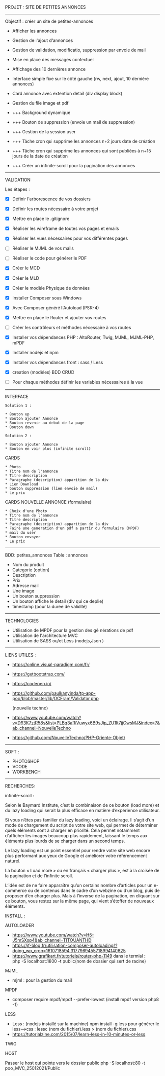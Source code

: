 PROJET : SITE DE PETITES ANNONCES

---

Objectif : créer un site de petites-annonces

- Afficher les annonces
- Gestion de l'ajout d'annonces
- Gestion de validation, modificatio, suppression par envoie de mail
- Mise en place des messages contextuel
- Affichage des 10 dernières annonce
- Interface simple fixe sur le côté gauche (rw, next, ajout, 10 dernière annonces)
- Card annonce avec extention detail (div display block)
- Gestion du file image et pdf

- +++ Background dynamique
- +++ Bouton de suppression (envoie un mail de suppression)
- +++ Gestion de la session user
- +++ Tâche cron qui supprime les annonces n+2 jours date de création
- +++ Tâche cron qui supprime les annonces qui sont publiées à n+15 jours de la date de création
- +++ Créer un infinite-scroll pour la pagination des annonces

---

VALIDATION

Les étapes :

- [x] Définir l'arborescence de vos dossiers
- [x] Définir les routes nécessaire à votre projet
- [x] Mettre en place le .gitignore

- [x] Réaliser les wireframe de toutes vos pages et emails
- [x] Réaliser les vues nécessaires pour vos différentes pages
- [ ] Réaliser le MJML de vos mails
- [ ] Réaliser le code pour générer le PDF

- [x] Créer le MCD
- [x] Créer le MLD
- [x] Créer le modèle Physique de données

- [x] Installer Composer sous Windows
- [x] Avec Composer généré l'Autoload (PSR-4)
- [x] Mettre en place le Router et ajouter vos routes
- [ ] Créer les contrôleurs et méthodes nécessaire à vos routes

- [x] Installer vos dépendances PHP : AltoRouter, Twig, MJML, MJML-PHP, mPDF
- [x] Installer nodejs et npm
- [x] Installer vos dépendances front : sass / Less

- [x] creation (modèles) BDD CRUD
- [ ] Pour chaque méthodes définir les variables nécessaires à la vue

---

INTERFACE

    Solution 1 :

    * Bouton up
    * Bouton ajouter Annonce
    * Bouton revenir au debut de la page
    * Bouton down

    Solution 2 :

    * Bouton ajouter Annonce
    * Bouton en voir plus (infinite scroll)

CARDS

    * Photo
    * Titre nom de l'annonce
    * Titre description
    * Paragraphe (description) apparition de la div
    * Lien Download
    * bouton suppression (lien envoie de mail)
    * Le prix

CARDS NOUVELLE ANNONCE (formulaire)

    * Choix d'une Photo
    * Titre nom de l'annonce
    * Titre description
    * Paragraphe (description) apparition de la div
    * Faire une generation d'un pdf a partir du formulaire (MPDF)
    * mail du user
    * Bouton envoyer
    * Le prix

---

BDD: petites_annonces
Table : annonces

- Nom du produit
- Categorie (option)
- Description
- Prix
- Adresse mail
- Une image
- Un bouton suppression
- Un bouton affiche le detail (div qui ce deplie)
- timestamp (pour la duree de validité)

---

TECHNOLOGIES

- Utilisation de MPDF pour la gestion des gé nérations de pdf
- Utilisation de l'architecture MVC
- Utilisation de SASS ou/et Less (nodejs,Json )

---

LIENS UTILES :

- https://online.visual-paradigm.com/fr/
- https://getbootstrap.com/
- https://codepen.io/
- https://github.com/paulkanyinda/tp-app-poo/blob/master/lib/OCFram/Validator.php

  (nouvelle techno)

- https://www.youtube.com/watch?v=D93K7ztR58s&list=PLBq3aRiVuwyx6B9sJip_ZU1lt7jjCwsMJ&index=7&ab_channel=NouvelleTechno
- https://github.com/NouvelleTechno/PHP-Oriente-Objet/

---

SOFT :

- PHOTOSHOP
- VCODE
- WORKBENCH

---

RECHERCHES:

infinite-scroll :

Selon le Baymard Institute, c’est la combinaison de ce bouton (load more) et du lazy loading qui serait la plus efficace en matière d’expérience utilisateur.

Si vous n’êtes pas familier du lazy loading, voici un éclairage. Il s’agit d’un mode de chargement du script de votre site web, qui permet de déterminer quels éléments sont à charger en priorité. Cela permet notamment d’afficher les images beaucoup plus rapidement, laissant le temps aux éléments plus lourds de se charger dans un second temps.

Le lazy loading est un point essentiel pour rendre votre site web encore plus performant aux yeux de Google et améliorer votre référencement naturel.

La bouton « Load more » ou en français « charger plus », est à la croisée de la pagination et de l’infinite scroll.

L’idée est de ne faire apparaître qu’un certains nombre d’articles pour un e-commerce ou de contenus dans le cadre d’un webzine ou d’un blog, puis de proposer d’en charger plus. Mais à l’inverse de la pagination, en cliquant sur ce bouton, vous restez sur la même page, qui vient s’étoffer de nouveaux éléments.

INSTALL :

AUTOLOADER

- https://www.youtube.com/watch?v=H5-J5mSXop4&ab_channel=TITOUANTHD
- https://jf-blog.fr/utilisation-composer-autoloading/?doing_wp_cron=1610718594.3177969455718994140625
- https://www.grafikart.fr/tutoriels/router-php-1149
  dans le termial :  
  php -S localhost:1800 -t public(nom de dossier qui sert de racine)

MJML

- mjml : pour la gestion du mail

MPDF

- composer require mpdf/mpdf --prefer-lowest (install mpdf version php8 -1)

LESS

- Less : (nodejs installé sur la machine) npm install -g less
  pour générer le less-->css : lessc (nom du fichier).less > (nom du fichier).css
- https://tutorialzine.com/2015/07/learn-less-in-10-minutes-or-less

TWIG

HOST

Passer le host qui pointe vers le dossier public
php -S localhost:80 -t poo_MVC_25012021/Public
